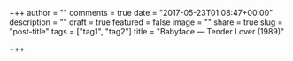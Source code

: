 +++
author = ""
comments = true
date = "2017-05-23T01:08:47+00:00"
description = ""
draft = true
featured = false
image = ""
share = true
slug = "post-title"
tags = ["tag1", "tag2"]
title = "Babyface — Tender Lover (1989)"

+++
